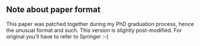Note about paper format
-----------------------
This paper was patched together during my PhD graduation process, hence
the unusual format and such. This version is slightly post-modified. For
original you'll have to refer to Springer :-(
